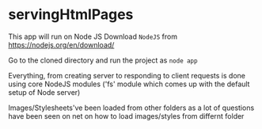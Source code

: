 # servingHtmlPages
This app will run on Node JS
Download `NodeJS` from https://nodejs.org/en/download/

Go to the cloned directory and run the project as `node app`

Everything, from creating server to responding to client requests is done using core NodeJS modules ('fs' module which comes up with the default setup of Node server)



Images/Stylesheets've been loaded from other folders as a lot of questions have been seen on net on how to load images/styles from differnt folder

